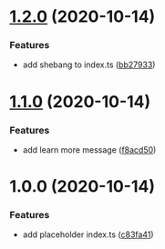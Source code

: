 # [1.2.0](https://github.com/eliasnorrby/ecfg/compare/v1.1.0...v1.2.0) (2020-10-14)


### Features

* add shebang to index.ts ([bb27933](https://github.com/eliasnorrby/ecfg/commit/bb27933f8542a59435fbc06ec8160e169ef27df1))

# [1.1.0](https://github.com/eliasnorrby/ecfg/compare/v1.0.0...v1.1.0) (2020-10-14)


### Features

* add learn more message ([f8acd50](https://github.com/eliasnorrby/ecfg/commit/f8acd50e20a632db9bd7e83766e40ea0bc84997f))

# 1.0.0 (2020-10-14)


### Features

* add placeholder index.ts ([c83fa41](https://github.com/eliasnorrby/ecfg/commit/c83fa41d09dab9dddc987479307de1224132ce41))
